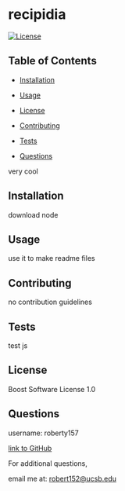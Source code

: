 # recipidia # 
    
[![License](https://img.shields.io/badge/License-Boost%201.0-lightblue.svg)](https://www.boost.org/LICENSE_1_0.txt)
    
## Table of Contents ##
    
- [Installation](#Installation)
    
- [Usage](#Usage)
    
- [License](#License)
    
- [Contributing](#Contributing)
    
- [Tests](#Tests)
    
- [Questions](#Questions)

    
very cool
    
## Installation ##
    
download node
    
## Usage ##
    
use it to make readme files
    
## Contributing ##
    
no contribution guidelines
    
## Tests ##
    
test js
    
## License ##
    
Boost Software License 1.0
    
## Questions ##
    
username: roberty157
    
[link to GitHub](http://github.com/roberty157/)
    
For additional questions,
    
email me at: robert152@ucsb.edu
    